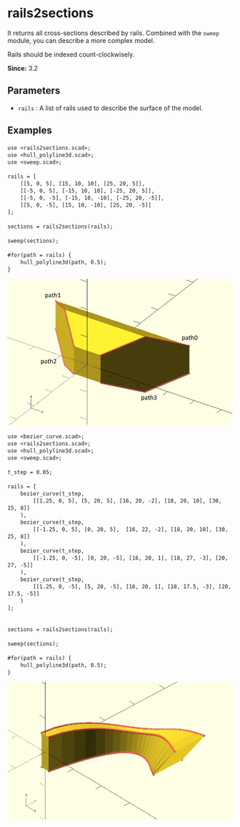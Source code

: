 # rails2sections

It returns all cross-sections described by rails. Combined with the `sweep` module, you can describe a more complex model.

Rails should be indexed count-clockwisely.

**Since:** 3.2

## Parameters

- `rails` : A list of rails used to describe the surface of the model.

## Examples

	use <rails2sections.scad>;
	use <hull_polyline3d.scad>;
	use <sweep.scad>;
	
	rails = [
	    [[5, 0, 5], [15, 10, 10], [25, 20, 5]],
	    [[-5, 0, 5], [-15, 10, 10], [-25, 20, 5]],
	    [[-5, 0, -5], [-15, 10, -10], [-25, 20, -5]],  
	    [[5, 0, -5], [15, 10, -10], [25, 20, -5]]
	];
	
	sections = rails2sections(rails);
	
	sweep(sections);
	
	#for(path = rails) {
	    hull_polyline3d(path, 0.5);
	}

![rails2sections](images/lib3x-rails2sections-1.JPG)

	use <bezier_curve.scad>;
	use <rails2sections.scad>;
	use <hull_polyline3d.scad>;
	use <sweep.scad>;
	
	t_step = 0.05;
	
	rails = [
	    bezier_curve(t_step, 
	        [[1.25, 0, 5], [5, 20, 5], [16, 20, -2], [18, 20, 10], [30, 15, 8]]
	    ),
	    bezier_curve(t_step, 
	        [[-1.25, 0, 5], [0, 20, 5],  [16, 22, -2], [18, 20, 10], [30, 25, 8]]
	    ),
	    bezier_curve(t_step, 
	        [[-1.25, 0, -5], [0, 20, -5], [16, 20, 1], [18, 27, -3], [20, 27, -5]]
	    ),
	    bezier_curve(t_step, 
	        [[1.25, 0, -5], [5, 20, -5], [16, 20, 1], [18, 17.5, -3], [20, 17.5, -5]]
	    )
	];
	
	
	sections = rails2sections(rails);
	
	sweep(sections);
	
	#for(path = rails) {
	    hull_polyline3d(path, 0.5);
	}

![rails2sections](images/lib3x-rails2sections-2.JPG)
